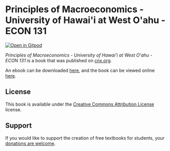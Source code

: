 # Principles of Macroeconomics - University of Hawai'i at West O'ahu - ECON 131

[![Open in Gitpod](https://gitpod.io/button/open-in-gitpod.svg)](https://gitpod.io/from-referrer/)

_Principles of Macroeconomics - University of Hawai'i at West O'ahu - ECON 131_ is a book that was published on [cnx.org](https://cnx.org/).

An ebook can be downloaded [here](https://github.com/cnx-user-books/cnxbook-principles-of-macroeconomics-university-of-hawai-i-at-west-o-ahu-econ-131/releases/latest), and the book can be viewed online [here](https://github.com/cnx-user-books/cnxbook-principles-of-macroeconomics-university-of-hawai-i-at-west-o-ahu-econ-131/releases/latest).

## License
This book is available under the [Creative Commons Attribution License](./LICENSE) license.

## Support
If you would like to support the creation of free textbooks for students, your [donations are welcome](https://riceconnect.rice.edu/donation/support-openstax-banner).
